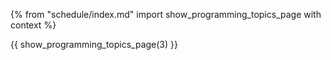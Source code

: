 {% from "schedule/index.md" import show_programming_topics_page with context %}

{{ show_programming_topics_page(3) }}
